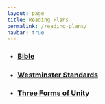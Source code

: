 ```yaml
---
layout: page
title: Reading Plans
permalink: /reading-plans/
navbar: true
---
```


<ul>
  <li><h3><a href="{% link pages/reading-plans/Bible-plans.md %}">Bible</a></h3></li>
  <li><h3><a href="{% link pages/reading-plans/westminster-plans.md %}">Westminster Standards</a></h3></li>
  <li><h3><a href="{% link pages/reading-plans/three-forms-plans.md %}">Three Forms of Unity</a></h3></li>
</ul>